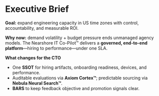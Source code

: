 # Executive Brief

**Goal:** expand engineering capacity in US time zones with control, accountability, and measurable ROI.

**Why now:** demand volatility + budget pressure ends unmanaged agency models. The Nearshore IT Co-Pilot™ delivers a **governed, end-to-end platform**—hiring to performance—under one SLA.

**What changes for the CTO**
- One **SSOT** for hiring artifacts, onboarding readiness, devices, and performance.
- Auditable evaluations via **Axiom Cortex™**; predictable sourcing via **Nebula Neural Search™**.
- **BARS** to keep feedback objective and promotion signals clear.